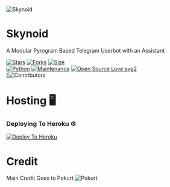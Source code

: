 ![Skynoid](https://telegra.ph/file/7a4d669a66abae232d029.jpg)
# Skynoid
A Modular Pyrogram Based Telegram Userbot with an Assistant

[![Stars](https://img.shields.io/github/stars/TeamEviral/Skynoid?style=flat-square&color=yellow)](https://github.com/TeamEviral/Skynoid/stargazers)
[![Forks](https://img.shields.io/github/forks/TeamEviral/Skynoid?style=flat-square&color=orange)](https://github.com/TeamEviral/Skynoid/fork)
[![Size](https://img.shields.io/github/repo-size/TeamEviral/Skynoid?style=flat-square&color=green)](https://github.com/TeamEviral/Skynoid)   
[![Python](https://img.shields.io/badge/Python-v3.9-blue)](https://www.python.org/)
[![Maintenance](https://img.shields.io/badge/Maintained%3F-yes-green.svg)](https://github.com/TeamEviral/Skynoid/graphs/commit-activity)
[![Open Source Love svg2](https://badges.frapsoft.com/os/v2/open-source.svg?v=103)](https://github.com/TeamEviral/Skynoid)   
[![Contributors](https://img.shields.io/github/contributors/TeamEviral/Skynoid?style=flat-square&color=green)

# Hosting 🖥

### Deploying To Heroku ⚙

[![Deploy To Heroku](https://www.herokucdn.com/deploy/button.svg)](https://heroku.com/deploy?template=https://github.com/TeamEviral/Skynoid)

# Credit
Main Credit Goes to Pokurt
![Pokurt](https://GitHub.com/Pokurt)
